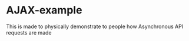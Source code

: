 # AJAX-example
This is made to physically demonstrate to people how Asynchronous API requests are made
